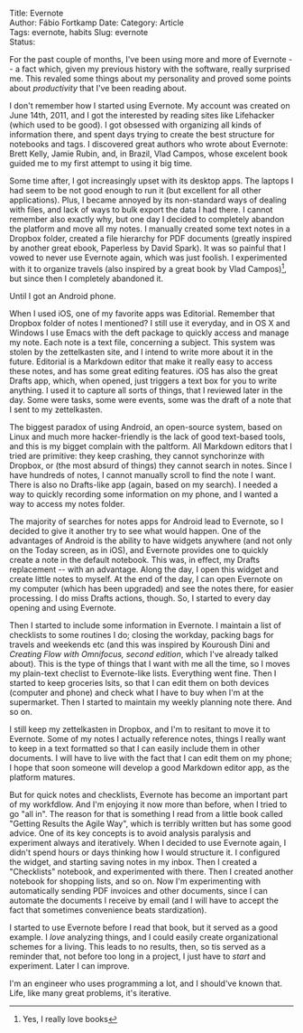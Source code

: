 Title: Evernote  
Author: Fábio Fortkamp
Date:
Category: Article  
Tags: evernote, habits
Slug: evernote  
Status:

For the past couple of months, I've been using more and more of Evernote -- a fact which, given my previous history with the software, really surprised me. This revaled some things about my personality and proved some points about *productivity* that I've been reading about.

I don't remember how I started using Evernote. My account was created on June 14th, 2011, and I got the interested by reading sites like Lifehacker (which used to be good). I got obsessed with organizing all kinds of information there, and spent days trying to create the best structure for notebooks and tags. I discovered great authors who wrote about Evernote: Brett Kelly, Jamie Rubin, and, in Brazil, Vlad Campos, whose excelent book guided me to my first attempt to using it big time.

Some time after, I got increasingly upset with its desktop apps. The laptops I had seem to be not good enough to run it (but excellent for all other applications). Plus, I became annoyed by its non-standard ways of dealing with files, and lack of ways to bulk export the data I had there. I cannot remember also exactly why, but one day I decided to completely abandon the platform and move all my notes. I manually created some text notes in a Dropbox folder, created a file hierarchy for PDF documents (greatly inspired by another great ebook, Paperless by David Spark). It was so painful that I vowed to never use Evernote again, which was just foolish. I experimented with it to organize travels (also inspired by a great book by Vlad Campos)[^1], but since then I completely abandoned it.

[^1]: Yes, I really love books

Until I got an Android phone.

When I used iOS, one of my favorite apps was Editorial. Remember that Dropbox folder of notes I mentioned? I still use it everyday, and in OS X and Windows I use Emacs with the deft package to quickly access and manage my note. Each note is a text file, concerning a subject. This system was stolen by the zettelkasten site, and I intend to write more about it in the future. Editorial is a Markdown editor that make it really easy to access these notes, and has some great editing features. iOS has also the great Drafts app, which, when opened, just triggers a text box for you to write anything. I used it to capture all sorts of things, that I reviewed later in the day. Some were tasks, some were events, some was the draft of a note that I sent to my zettelkasten.

The biggest paradox of using Android, an open-source system, based on Linux and much more hacker-friendly is the lack of good text-based tools, and this is my bigget complain with the paltform. All Markdown editors that I tried are primitive: they keep crashing, they cannot synchorinze with Dropbox, or (the most absurd of things) they cannot search in notes. Since I have hundreds of notes, I cannot manually scroll to find the note I want. There is also no Drafts-like app (again, based on my search). I needed a way to quickly recording some information on my phone, and I wanted a way to access my notes folder.

The majority of searches for notes apps for Android lead to Evernote, so I decided to give it another try to see what would happen. One of the advantages of Android is the ability to have widgets anywhere (and not only on the Today screen, as in iOS), and Evernote provides one to quickly create a note in the default notebook. This was, in effect, my Drafts replacement -- with an advantage. Along the day, I open this widget and create little notes to myself. At the end of the day, I can open Evernote on my computer (which has been upgraded) and see the notes there, for easier processing. I do miss Drafts actions, though. So, I started to every day opening and using Evernote.

Then I started to include some information in Evernote. I maintain a list of checklists to some routines I do; closing the workday, packing bags for travels and weekends etc (and this was inspired by Kouroush Dini and *Creating Flow with Omnifocus, second edition*, which I've already talked about). This is the type of things that I want with me all the time, so I moves my plain-text checlist to Evernote-like lists. Everything went fine. Then I started to keep groceries lsits, so that I can edit them on both devices (computer and phone) and check what I have to buy when I'm at the supermarket. Then I started to maintain my weekly planning note there. And so on.

I still keep my zettelkasten in Dropbox, and I'm to resitant to move it to Evernote. Some of my notes I actually reference notes, things I really want to keep in a text formatted so that I can easily include them in other documents. I will have to live with the fact that I can edit them on my phone; I hope that soon someone will develop a good Markdown editor app, as the platform matures.

But for quick notes and checklists, Evernote has become an important part of my workfdlow. And I'm enjoying it now more than before, when I tried to go "all in". The reason for that is something I read from a little book called "Getting Results the Agile Way", which is terribly written but has some good advice. One of its key concepts is to avoid analysis paralysis and experiment always and iteratively. When I decided to use Evernote again, I didn't spend hours or days thinking how I would structure it. I configured the widget, and starting saving notes in my inbox. Then I created a "Checklists" notebook, and experimented with there. Then I created another notebook for shopping lists, and so on. Now I'm experimenting with automatically sending PDF invoices and other documents, since I can automate the documents I receive by email (and I will have to accept the fact that sometimes convenience beats stardization).

I started to use Evernote before I read that book, but it served as a good example. I *love* analyzing things, and I could easily create organizational schemes for a living. This leads to no results, then, so tis served as a reminder that, not before too long in a project, I just have to *start* and experiment. Later I can improve.

I'm an engineer who uses programming a lot, and I should've known that. Life, like many great problems, it's iterative. 


